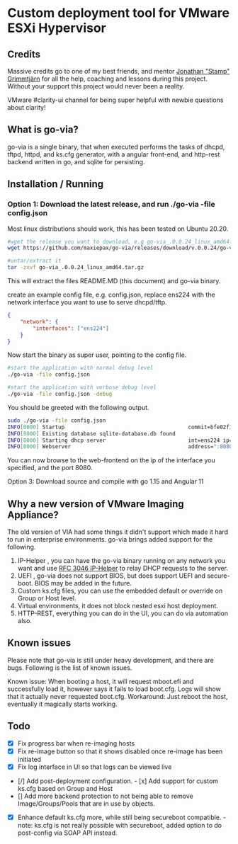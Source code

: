 Custom deployment tool for VMware ESXi Hypervisor
=========================================

Credits
-------

Massive credits go to one of my best friends, and mentor [Jonathan "Stamp" Grimmtjärn](https://www.github.com/stamp) for all the help, coaching and lessons during this project.
Without your support this project would never been a reality.

VMware #clarity-ui channel for being super helpful with newbie questions about clarity!


What is go-via?
---------------
go-via is a single binary, that when executed performs the tasks of dhcpd, tftpd, httpd, and ks.cfg generator, with a angular front-end, and http-rest backend written in go, and sqlite for persisting.

Installation / Running
----------------------
<h3> Option 1: Download the latest release, and run ./go-via -file config.json </h3>

Most linux distributions should work, this has been tested on Ubuntu 20.20.

``` bash
#wget the release you want to download, e.g go-via_.0.0.24_linux_amd64.tar.gz
wget https://github.com/maxiepax/go-via/releases/download/v.0.0.24/go-via_.0.0.24_linux_amd64.tar.gz

#untar/extract it
tar -zxvf go-via_.0.0.24_linux_amd64.tar.gz
```
This will extract the files README.MD (this document) and go-via binary.

create an example config file, e.g. config.json, replace ens224 with the network interface you want to use to serve dhcpd/tftp.
``` json
{
    "network": {
        "interfaces": ["ens224"]
    }
}
```
Now start the binary as super user, pointing to the config file.
``` bash
#start the application with normal debug level
./go-via -file config.json

#start the application with verbose debug level
./go-via -file config.json -debug
```
You should be greeted with the following output.
``` bash
sudo ./go-via -file config.json 
INFO[0000] Startup                                       commit=bfe02f13d3382f1c760a1510fd3bbb966b5ac3f6 date="2021-04-26T12:01:33Z" version=.0.0.24
INFO[0000] Existing database sqlite-database.db found   
INFO[0000] Starting dhcp server                          int=ens224 ip=172.16.100.1 mac="00:0c:29:91:cf:eb"
INFO[0000] Webserver                                     address=":8080"
```
You can now browse to the web-frontend on the ip of the interface you specified, and the port 8080.

Option 3: Download source and compile with go 1.15 and Angular 11

Why a new version of VMware Imaging Appliance?
----------------------------------------------
The old version of VIA had some things it didn't support which made it hard to run in enterprise environments. go-via brings added support for the following.
1. IP-Helper , you can have the go-via binary running on any network you want and use [RFC 3046 IP-Helper](https://tools.ietf.org/html/rfc3046) to relay DHCP requests to the server.
2. UEFI , go-via does not support BIOS, but does support UEFI and secure-boot. BIOS may be added in the future.
3. Custom ks.cfg files, you can use the embedded default or override on Group or Host level.
4. Virtual environments, it does not block nested esxi host deployment.
5. HTTP-REST, everything you can do in the UI, you can do via automation also.

Known issues
------------
Please note that go-via is still under heavy development, and there are bugs. Following is the list of known issues.

Known issue: When booting a host, it will request mboot.efi and successfully load it, however says it fails to load boot.cfg. Logs will show that it actually never requested boot.cfg.
Workaround: Just reboot the host, eventually it magically starts working.

Todo
-----

- [x] Fix progress bar when re-imaging hosts
- [x] Fix re-image button so that it shows disabled once re-image has been initiated
- [x] Fix log interface in UI so that logs can be viewed live
- [/] Add post-deployment configuration.
- [x] Add support for custom ks.cfg based on Group and Host
- [] Add more backend protection to not being able to remove Image/Groups/Pools that are in use by objects.
- [x] Enhance default ks.cfg more, while still being secureboot compatible. - note: ks.cfg is not really possible with secureboot, added option to do post-config via SOAP API instead.

